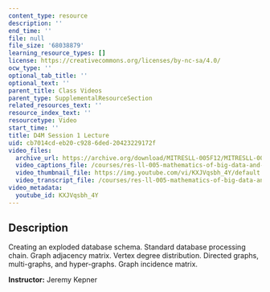 ```yaml
---
content_type: resource
description: ''
end_time: ''
file: null
file_size: '68038879'
learning_resource_types: []
license: https://creativecommons.org/licenses/by-nc-sa/4.0/
ocw_type: ''
optional_tab_title: ''
optional_text: ''
parent_title: Class Videos
parent_type: SupplementalResourceSection
related_resources_text: ''
resource_index_text: ''
resourcetype: Video
start_time: ''
title: D4M Session 1 Lecture
uid: cb7014cd-eb20-c928-6ded-20423229172f
video_files:
  archive_url: https://archive.org/download/MITRESLL-005F12/MITRESLL-005F12_L01_Lec_300k.mp4
  video_captions_file: /courses/res-ll-005-mathematics-of-big-data-and-machine-learning-january-iap-2020/fdce40aff4c65ca2a883a815c7cddff7_KXJVqsbh_4Y.vtt
  video_thumbnail_file: https://img.youtube.com/vi/KXJVqsbh_4Y/default.jpg
  video_transcript_file: /courses/res-ll-005-mathematics-of-big-data-and-machine-learning-january-iap-2020/b7012bcc4c15bb401888ca24657f139c_KXJVqsbh_4Y.pdf
video_metadata:
  youtube_id: KXJVqsbh_4Y
---
```


Description
-----------

Creating an exploded database schema. Standard database processing chain. Graph adjacency matrix. Vertex degree distribution. Directed graphs, multi-graphs, and hyper-graphs. Graph incidence matrix.

**Instructor:** Jeremy Kepner

